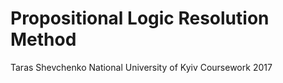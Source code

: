 # Propositional Logic Resolution Method
Taras Shevchenko National University of Kyiv
Coursework 2017
